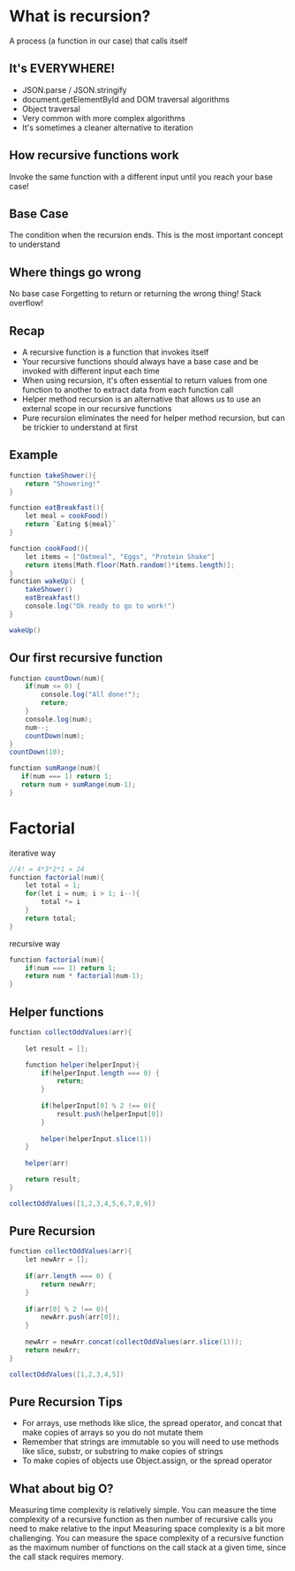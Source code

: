 # What is recursion?
A process (a function in our case) that calls itself

## It's EVERYWHERE!
- JSON.parse / JSON.stringify
- document.getElementById and DOM traversal algorithms
- Object traversal
- Very common with more complex algorithms
- It's sometimes a cleaner alternative to iteration

## How recursive functions work
Invoke the same function with a different input until you reach your base case!

## Base Case
The condition when the recursion ends. This is the most important concept to understand 

## Where things go wrong
No base case
Forgetting to return or returning the wrong thing!
Stack overflow! 

## Recap
- A recursive function is a function that invokes itself
- Your recursive functions should always have a base case and be invoked with different input each time
- When using recursion, it's often essential to return values from one function to another to extract data from each function call
- Helper method recursion is an alternative that allows us to use an external scope in our recursive functions
- Pure recursion eliminates the need for helper method recursion, but can be trickier to understand at first

## Example
```cs
function takeShower(){
    return "Showering!"
}

function eatBreakfast(){
    let meal = cookFood()
    return `Eating ${meal}`
}

function cookFood(){
    let items = ["Oatmeal", "Eggs", "Protein Shake"]
    return items[Math.floor(Math.random()*items.length)];
}
function wakeUp() {
    takeShower()
    eatBreakfast()
    console.log("Ok ready to go to work!")
}

wakeUp()

```


## Our first recursive function
```cs
function countDown(num){
    if(num <= 0) {
        console.log("All done!");
        return;
    }
    console.log(num);
    num--;
    countDown(num);
}
countDown(10);
```

```cs
function sumRange(num){
   if(num === 1) return 1; 
   return num + sumRange(num-1);
}
```


# Factorial
iterative way
```cs
//4! = 4*3*2*1 = 24
function factorial(num){
    let total = 1;
    for(let i = num; i > 1; i--){
        total *= i
    }
    return total;
}
```
recursive way
```cs
function factorial(num){
    if(num === 1) return 1;
    return num * factorial(num-1);
}
```

## Helper functions
```cs
function collectOddValues(arr){
    
    let result = [];

    function helper(helperInput){
        if(helperInput.length === 0) {
            return;
        }
        
        if(helperInput[0] % 2 !== 0){
            result.push(helperInput[0])
        }
        
        helper(helperInput.slice(1))
    }
    
    helper(arr)

    return result;
}

collectOddValues([1,2,3,4,5,6,7,8,9])

```

## Pure Recursion 

```cs
function collectOddValues(arr){
    let newArr = [];
    
    if(arr.length === 0) {
        return newArr;
    }
        
    if(arr[0] % 2 !== 0){
        newArr.push(arr[0]);
    }
        
    newArr = newArr.concat(collectOddValues(arr.slice(1)));
    return newArr;
}

collectOddValues([1,2,3,4,5])
```                                        
## Pure Recursion Tips
- For arrays, use methods like slice, the spread operator, and concat that make copies of arrays so you do not mutate them
- Remember that strings are immutable so you will need to use methods like slice, substr, or substring to make copies of strings
- To make copies of objects use Object.assign, or the spread operator

## What about big O?
Measuring time complexity is relatively simple. You can measure the time complexity of a recursive function as then number of recursive calls you need to 
make relative to the input Measuring space complexity is a bit more challenging. You can measure the space complexity of a recursive function as the maximum number of functions on the call stack at a given time, since the call stack requires memory.